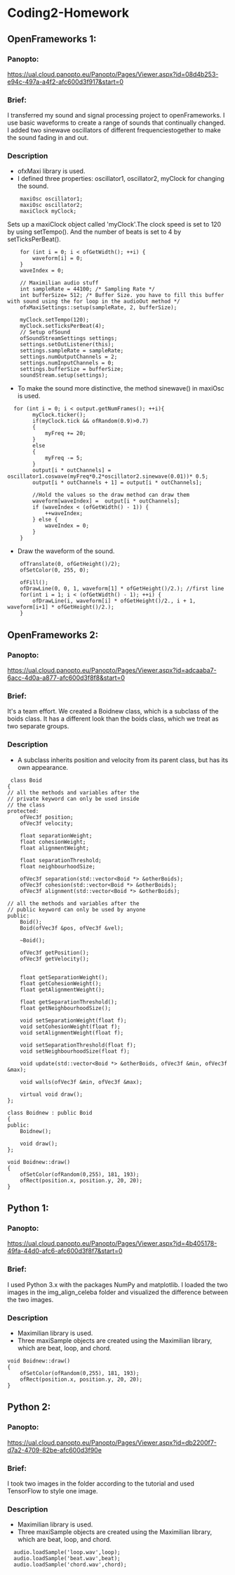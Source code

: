 # Coding2-Homework

## OpenFrameworks 1: 
### Panopto:
https://ual.cloud.panopto.eu/Panopto/Pages/Viewer.aspx?id=08d4b253-e94c-497a-a4f2-afc600d3f917&start=0

### Brief: 
I transferred my sound and signal processing project to openFrameworks. I use basic waveforms to create a range of sounds that continually changed. I added two sinewave oscillators of different frequenciestogether to make the sound fading in and out.
### Description
* ofxMaxi library is used.
* I defined three properties: oscillator1, oscillator2, myClock for changing the sound. 
```
    maxiOsc oscillator1;
    maxiOsc oscillator2;
    maxiClock myClock;
```
Sets up a maxiClock object called 'myClock'.The clock speed is set to 120 by using setTempo(). And the number of beats is set to 4 by setTicksPerBeat().
```
    for (int i = 0; i < ofGetWidth(); ++i) {
        waveform[i] = 0;
    }
    waveIndex = 0;
    
    // Maximilian audio stuff
    int sampleRate = 44100; /* Sampling Rate */
    int bufferSize= 512; /* Buffer Size. you have to fill this buffer with sound using the for loop in the audioOut method */
    ofxMaxiSettings::setup(sampleRate, 2, bufferSize);
    
    myClock.setTempo(120);
    myClock.setTicksPerBeat(4);
    // Setup ofSound
    ofSoundStreamSettings settings;
    settings.setOutListener(this);
    settings.sampleRate = sampleRate;
    settings.numOutputChannels = 2;
    settings.numInputChannels = 0;
    settings.bufferSize = bufferSize;
    soundStream.setup(settings);

```
* To make the sound more distinctive, the method sinewave() in maxiOsc is used. 
```
  for (int i = 0; i < output.getNumFrames(); ++i){
        myClock.ticker();
        if(myClock.tick && ofRandom(0.9)>0.7)
        {
            myFreq += 20;
        }
        else
        {
            myFreq -= 5;
        }
        output[i * outChannels] = oscillator1.coswave(myFreq*0.2*oscillator2.sinewave(0.01))* 0.5;
        output[i * outChannels + 1] = output[i * outChannels];
        
        //Hold the values so the draw method can draw them
        waveform[waveIndex] =  output[i * outChannels];
        if (waveIndex < (ofGetWidth() - 1)) {
            ++waveIndex;
        } else {
            waveIndex = 0;
        }
    }
```
*  Draw the waveform of the sound.
```
    ofTranslate(0, ofGetHeight()/2);
    ofSetColor(0, 255, 0);
    
    ofFill();
    ofDrawLine(0, 0, 1, waveform[1] * ofGetHeight()/2.); //first line
    for(int i = 1; i < (ofGetWidth() - 1); ++i) {
        ofDrawLine(i, waveform[i] * ofGetHeight()/2., i + 1, waveform[i+1] * ofGetHeight()/2.);
    }
```

## OpenFrameworks 2:
### Panopto:
https://ual.cloud.panopto.eu/Panopto/Pages/Viewer.aspx?id=adcaaba7-6acc-4d0a-a877-afc600d3f8f8&start=0
### Brief: 
It's a team effort. We created a Boidnew class, which is a subclass of the boids class. It has a different look than the boids class, which we treat as two separate groups.
### Description
* A subclass inherits position and velocity from its parent class, but has its own appearance.
```
 class Boid
{
// all the methods and variables after the
// private keyword can only be used inside
// the class
protected:
	ofVec3f position;
	ofVec3f velocity;
	
	float separationWeight;
	float cohesionWeight;
	float alignmentWeight;
	
	float separationThreshold;
	float neighbourhoodSize;
	
	ofVec3f separation(std::vector<Boid *> &otherBoids);
	ofVec3f cohesion(std::vector<Boid *> &otherBoids);
	ofVec3f alignment(std::vector<Boid *> &otherBoids);
	
// all the methods and variables after the
// public keyword can only be used by anyone
public:	
	Boid();
	Boid(ofVec3f &pos, ofVec3f &vel);
	
	~Boid();
	
	ofVec3f getPosition();
	ofVec3f getVelocity();
	
	
	float getSeparationWeight();
	float getCohesionWeight();
	float getAlignmentWeight();
	
	float getSeparationThreshold();
	float getNeighbourhoodSize();
	
	void setSeparationWeight(float f);
	void setCohesionWeight(float f);
	void setAlignmentWeight(float f);
	
	void setSeparationThreshold(float f);
	void setNeighbourhoodSize(float f);
	
	void update(std::vector<Boid *> &otherBoids, ofVec3f &min, ofVec3f &max);
	
	void walls(ofVec3f &min, ofVec3f &max);
	
	virtual void draw();
};
```
```
class Boidnew : public Boid
{
public:
	Boidnew();

	void draw();
};
```
```
void Boidnew::draw()
{
	ofSetColor(ofRandom(0,255), 181, 193);
	ofRect(position.x, position.y, 20, 20);
}

```

## Python 1: 
### Panopto:
https://ual.cloud.panopto.eu/Panopto/Pages/Viewer.aspx?id=4b405178-49fa-44d0-afc6-afc600d3f8f7&start=0

### Brief: 
I used Python 3.x with the packages NumPy and matplotlib. I loaded the two images in the img_align_celeba folder and visualized the difference between the two images.
### Description
* Maximilian library is used.
* Three maxiSample objects are created using the Maximilian library, which are beat, loop, and chord. 
```
void Boidnew::draw()
{
	ofSetColor(ofRandom(0,255), 181, 193);
	ofRect(position.x, position.y, 20, 20);
}

```

## Python 2:
### Panopto:
https://ual.cloud.panopto.eu/Panopto/Pages/Viewer.aspx?id=db2200f7-d7a2-4709-82be-afc600d3f90e

### Brief: 
I took two images in the folder according to the tutorial and used TensorFlow to style one image.
### Description
* Maximilian library is used.
* Three maxiSample objects are created using the Maximilian library, which are beat, loop, and chord. 
```
  audio.loadSample('loop.wav',loop);
  audio.loadSample('beat.wav',beat);
  audio.loadSample('chord.wav',chord);
```
